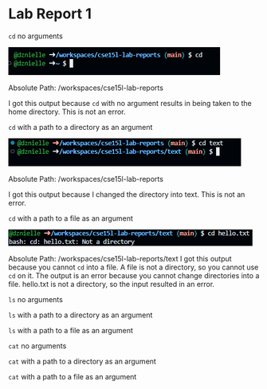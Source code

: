 # Lab Report 1


`cd` no arguments 

![Image](cd1.png)

Absolute Path: /workspaces/cse15l-lab-reports

I got this output because `cd` with no argument results in being taken to the home directory.
This is not an error.


`cd` with a path to a directory as an argument

![Image](cd2.png)

Absolute Path: /workspaces/cse15l-lab-reports

I got this output because I changed the directory into text.
This is not an error.


`cd` with a path to a file as an argument

![Image](cd3.png)

Absolute Path: /workspaces/cse15l-lab-reports/text
I got this output because you cannot `cd` into a file. A file is not a directory, so you cannot use `cd` on it.
The output is an error because you cannot change directories into a file. hello.txt is not a directory, so the input resulted in an error.


`ls` no arguments

`ls` with a path to a directory as an argument

`ls` with a path to a file as an argument



`cat` no arguments

`cat` with a path to a directory as an argument

`cat` with a path to a file as an argument
